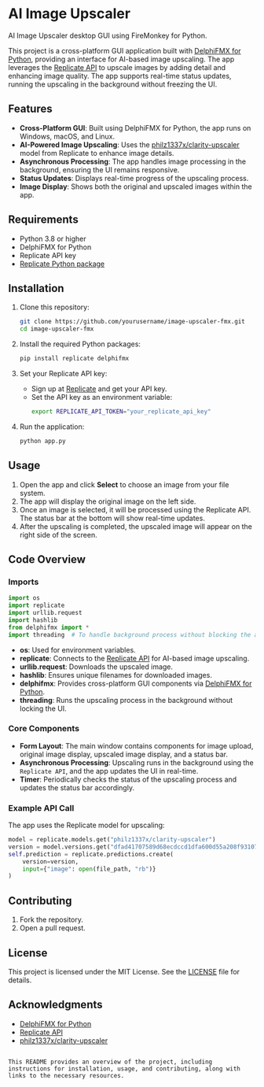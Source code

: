 # AI Image Upscaler
 AI Image Upscaler desktop GUI using FireMonkey for Python.


This project is a cross-platform GUI application built with [DelphiFMX for Python](https://github.com/Embarcadero/DelphiFMX4Python), providing an interface for AI-based image upscaling. The app leverages the [Replicate API](https://replicate.com/) to upscale images by adding detail and enhancing image quality. The app supports real-time status updates, running the upscaling in the background without freezing the UI.

## Features

- **Cross-Platform GUI**: Built using DelphiFMX for Python, the app runs on Windows, macOS, and Linux.
- **AI-Powered Image Upscaling**: Uses the [philz1337x/clarity-upscaler](https://replicate.com/philz1337x/clarity-upscaler) model from Replicate to enhance image details.
- **Asynchronous Processing**: The app handles image processing in the background, ensuring the UI remains responsive.
- **Status Updates**: Displays real-time progress of the upscaling process.
- **Image Display**: Shows both the original and upscaled images within the app.

## Requirements

- Python 3.8 or higher
- DelphiFMX for Python
- Replicate API key
- [Replicate Python package](https://pypi.org/project/replicate/)

## Installation

1. Clone this repository:
   ```bash
   git clone https://github.com/yourusername/image-upscaler-fmx.git
   cd image-upscaler-fmx
   ```

2. Install the required Python packages:
   ```bash
   pip install replicate delphifmx
   ```

3. Set your Replicate API key:
   - Sign up at [Replicate](https://replicate.com/) and get your API key.
   - Set the API key as an environment variable:
     ```bash
     export REPLICATE_API_TOKEN="your_replicate_api_key"
     ```

4. Run the application:
   ```bash
   python app.py
   ```

## Usage

1. Open the app and click **Select** to choose an image from your file system.
2. The app will display the original image on the left side.
3. Once an image is selected, it will be processed using the Replicate API. The status bar at the bottom will show real-time updates.
4. After the upscaling is completed, the upscaled image will appear on the right side of the screen.

## Code Overview

### Imports

```python
import os
import replicate
import urllib.request
import hashlib
from delphifmx import *
import threading  # To handle background process without blocking the app
```

- **os**: Used for environment variables.
- **replicate**: Connects to the [Replicate API](https://replicate.com/) for AI-based image upscaling.
- **urllib.request**: Downloads the upscaled image.
- **hashlib**: Ensures unique filenames for downloaded images.
- **delphifmx**: Provides cross-platform GUI components via [DelphiFMX for Python](https://github.com/Embarcadero/DelphiFMX4Python).
- **threading**: Runs the upscaling process in the background without locking the UI.

### Core Components

- **Form Layout**: The main window contains components for image upload, original image display, upscaled image display, and a status bar.
- **Asynchronous Processing**: Upscaling runs in the background using the `Replicate API`, and the app updates the UI in real-time.
- **Timer**: Periodically checks the status of the upscaling process and updates the status bar accordingly.

### Example API Call

The app uses the Replicate model for upscaling:

```python
model = replicate.models.get("philz1337x/clarity-upscaler")
version = model.versions.get("dfad41707589d68ecdccd1dfa600d55a208f9310748e44bfe35b4a6291453d5e")
self.prediction = replicate.predictions.create(
    version=version,
    input={"image": open(file_path, "rb")}
)
```

## Contributing

1. Fork the repository.
2. Open a pull request.

## License

This project is licensed under the MIT License. See the [LICENSE](LICENSE) file for details.

## Acknowledgments

- [DelphiFMX for Python](https://github.com/Embarcadero/DelphiFMX4Python)
- [Replicate API](https://replicate.com/)
- [philz1337x/clarity-upscaler](https://replicate.com/philz1337x/clarity-upscaler)

```

This README provides an overview of the project, including instructions for installation, usage, and contributing, along with links to the necessary resources.
